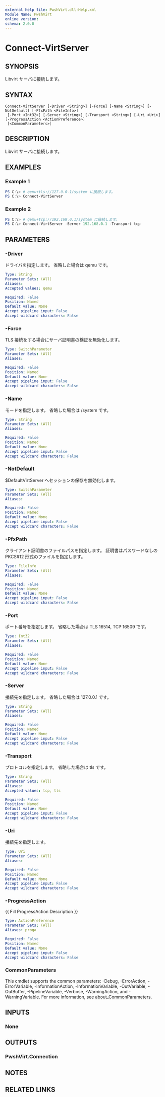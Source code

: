```yaml
---
external help file: PwshVirt.dll-Help.xml
Module Name: PwshVirt
online version:
schema: 2.0.0
---
```


# Connect-VirtServer

## SYNOPSIS
Libvirt サーバに接続します。

## SYNTAX

```
Connect-VirtServer [-Driver <String>] [-Force] [-Name <String>] [-NotDefault] [-PfxPath <FileInfo>]
 [-Port <Int32>] [-Server <String>] [-Transport <String>] [-Uri <Uri>] [-ProgressAction <ActionPreference>]
 [<CommonParameters>]
```

## DESCRIPTION
Libvirt サーバに接続します。

## EXAMPLES

### Example 1
```powershell
PS C:\> # qemu+tls://127.0.0.1/system に接続します。
PS C:\> Connect-VirtServer
```

### Example 2
```powershell
PS C:\> # qemu+tcp://192.168.0.1/system に接続します。
PS C:\> Connect-VirtServer -Server 192.168.0.1 -Transport tcp
```

## PARAMETERS

### -Driver
ドライバを指定します。
省略した場合は qemu です。

```yaml
Type: String
Parameter Sets: (All)
Aliases:
Accepted values: qemu

Required: False
Position: Named
Default value: None
Accept pipeline input: False
Accept wildcard characters: False
```

### -Force
TLS 接続をする場合にサーバ証明書の検証を無効化します。

```yaml
Type: SwitchParameter
Parameter Sets: (All)
Aliases:

Required: False
Position: Named
Default value: None
Accept pipeline input: False
Accept wildcard characters: False
```

### -Name
モードを指定します。
省略した場合は /system です。

```yaml
Type: String
Parameter Sets: (All)
Aliases:

Required: False
Position: Named
Default value: None
Accept pipeline input: False
Accept wildcard characters: False
```

### -NotDefault
$DefaultVirtServer へセッションの保存を無効化します。

```yaml
Type: SwitchParameter
Parameter Sets: (All)
Aliases:

Required: False
Position: Named
Default value: None
Accept pipeline input: False
Accept wildcard characters: False
```

### -PfxPath
クライアント証明書のファイルパスを指定します。
証明書はパスワードなしの PKCS#12 形式のファイルを指定します。

```yaml
Type: FileInfo
Parameter Sets: (All)
Aliases:

Required: False
Position: Named
Default value: None
Accept pipeline input: False
Accept wildcard characters: False
```

### -Port
ポート番号を指定します。
省略した場合は TLS 16514, TCP 16509 です。

```yaml
Type: Int32
Parameter Sets: (All)
Aliases:

Required: False
Position: Named
Default value: None
Accept pipeline input: False
Accept wildcard characters: False
```

### -Server
接続先を指定します。
省略した場合は 127.0.0.1 です。

```yaml
Type: String
Parameter Sets: (All)
Aliases:

Required: False
Position: Named
Default value: None
Accept pipeline input: False
Accept wildcard characters: False
```

### -Transport
プロトコルを指定します。
省略した場合は tls です。

```yaml
Type: String
Parameter Sets: (All)
Aliases:
Accepted values: tcp, tls

Required: False
Position: Named
Default value: None
Accept pipeline input: False
Accept wildcard characters: False
```

### -Uri
接続先を指定します。

```yaml
Type: Uri
Parameter Sets: (All)
Aliases:

Required: False
Position: Named
Default value: None
Accept pipeline input: False
Accept wildcard characters: False
```

### -ProgressAction
{{ Fill ProgressAction Description }}

```yaml
Type: ActionPreference
Parameter Sets: (All)
Aliases: proga

Required: False
Position: Named
Default value: None
Accept pipeline input: False
Accept wildcard characters: False
```

### CommonParameters
This cmdlet supports the common parameters: -Debug, -ErrorAction, -ErrorVariable, -InformationAction, -InformationVariable, -OutVariable, -OutBuffer, -PipelineVariable, -Verbose, -WarningAction, and -WarningVariable. For more information, see [about_CommonParameters](http://go.microsoft.com/fwlink/?LinkID=113216).

## INPUTS

### None
## OUTPUTS

### PwshVirt.Connection
## NOTES

## RELATED LINKS
